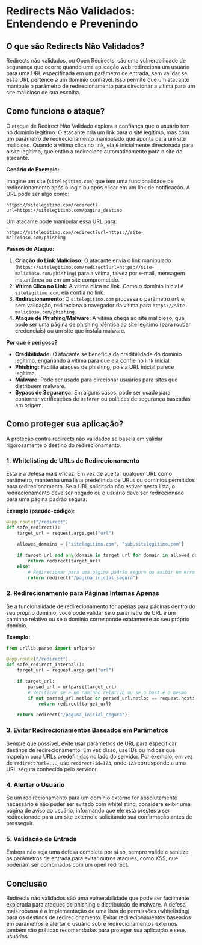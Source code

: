 # Redirects Não Validados: Entendendo e Prevenindo

## O que são Redirects Não Validados?

Redirects não validados, ou Open Redirects, são uma vulnerabilidade de segurança que ocorre quando uma aplicação web redireciona um usuário para uma URL especificada em um parâmetro de entrada, sem validar se essa URL pertence a um domínio confiável. Isso permite que um atacante manipule o parâmetro de redirecionamento para direcionar a vítima para um site malicioso de sua escolha.

## Como funciona o ataque?

O ataque de Redirect Não Validado explora a confiança que o usuário tem no domínio legítimo. O atacante cria um link para o site legítimo, mas com um parâmetro de redirecionamento manipulado que aponta para um site malicioso. Quando a vítima clica no link, ela é inicialmente direcionada para o site legítimo, que então a redireciona automaticamente para o site do atacante.

**Cenário de Exemplo:**

Imagine um site (`sitelegitimo.com`) que tem uma funcionalidade de redirecionamento após o login ou após clicar em um link de notificação. A URL pode ser algo como:

`https://sitelegitimo.com/redirect?url=https://sitelegitimo.com/pagina_destino`

Um atacante pode manipular essa URL para:

`https://sitelegitimo.com/redirect?url=https://site-malicioso.com/phishing`

**Passos do Ataque:**

1.  **Criação do Link Malicioso:** O atacante envia o link manipulado (`https://sitelegitimo.com/redirect?url=https://site-malicioso.com/phishing`) para a vítima, talvez por e-mail, mensagem instantânea ou em um site comprometido.
2.  **Vítima Clica no Link:** A vítima clica no link. Como o domínio inicial é `sitelegitimo.com`, ela confia no link.
3.  **Redirecionamento:** O `sitelegitimo.com` processa o parâmetro `url` e, sem validação, redireciona o navegador da vítima para `https://site-malicioso.com/phishing`.
4.  **Ataque de Phishing/Malware:** A vítima chega ao site malicioso, que pode ser uma página de phishing idêntica ao site legítimo (para roubar credenciais) ou um site que instala malware.

**Por que é perigoso?**

*   **Credibilidade:** O atacante se beneficia da credibilidade do domínio legítimo, enganando a vítima para que ela confie no link inicial.
*   **Phishing:** Facilita ataques de phishing, pois a URL inicial parece legítima.
*   **Malware:** Pode ser usado para direcionar usuários para sites que distribuem malware.
*   **Bypass de Segurança:** Em alguns casos, pode ser usado para contornar verificações de `Referer` ou políticas de segurança baseadas em origem.

## Como proteger sua aplicação?

A proteção contra redirects não validados se baseia em validar rigorosamente o destino do redirecionamento.

### 1. Whitelisting de URLs de Redirecionamento

Esta é a defesa mais eficaz. Em vez de aceitar qualquer URL como parâmetro, mantenha uma lista predefinida de URLs ou domínios permitidos para redirecionamento. Se a URL solicitada não estiver nesta lista, o redirecionamento deve ser negado ou o usuário deve ser redirecionado para uma página padrão segura.

**Exemplo (pseudo-código):**

```python
@app.route("/redirect")
def safe_redirect():
    target_url = request.args.get("url")
    
    allowed_domains = ["sitelegitimo.com", "sub.sitelegitimo.com"]
    
    if target_url and any(domain in target_url for domain in allowed_domains):
        return redirect(target_url)
    else:
        # Redirecionar para uma página padrão segura ou exibir um erro
        return redirect("/pagina_inicial_segura")
```

### 2. Redirecionamento para Páginas Internas Apenas

Se a funcionalidade de redirecionamento for apenas para páginas dentro do seu próprio domínio, você pode validar se o parâmetro de URL é um caminho relativo ou se o domínio corresponde exatamente ao seu próprio domínio.

**Exemplo:**

```python
from urllib.parse import urlparse

@app.route("/redirect")
def safe_redirect_internal():
    target_url = request.args.get("url")
    
    if target_url:
        parsed_url = urlparse(target_url)
        # Verificar se é um caminho relativo ou se o host é o mesmo
        if not parsed_url.netloc or parsed_url.netloc == request.host:
            return redirect(target_url)
    
    return redirect("/pagina_inicial_segura")
```

### 3. Evitar Redirecionamentos Baseados em Parâmetros

Sempre que possível, evite usar parâmetros de URL para especificar destinos de redirecionamento. Em vez disso, use IDs ou índices que mapeiam para URLs predefinidas no lado do servidor. Por exemplo, em vez de `redirect?url=...`, use `redirect?id=123`, onde `123` corresponde a uma URL segura conhecida pelo servidor.

### 4. Alertar o Usuário

Se um redirecionamento para um domínio externo for absolutamente necessário e não puder ser evitado com whitelisting, considere exibir uma página de aviso ao usuário, informando que ele está prestes a ser redirecionado para um site externo e solicitando sua confirmação antes de prosseguir.

### 5. Validação de Entrada

Embora não seja uma defesa completa por si só, sempre valide e sanitize os parâmetros de entrada para evitar outros ataques, como XSS, que poderiam ser combinados com um open redirect.

## Conclusão

Redirects não validados são uma vulnerabilidade que pode ser facilmente explorada para ataques de phishing e distribuição de malware. A defesa mais robusta é a implementação de uma lista de permissões (whitelisting) para os destinos de redirecionamento. Evitar redirecionamentos baseados em parâmetros e alertar o usuário sobre redirecionamentos externos também são práticas recomendadas para proteger sua aplicação e seus usuários.


